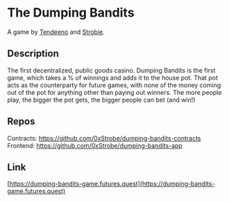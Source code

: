 # The Dumping Bandits

A game by [Tendeeno](https://twitter.com/Tendeeno_) and [Strobie](https://twitter.com/0xstrobe).

## Description

The first decentralized, public goods casino. Dumping Bandits is the first game, which takes a % of winnings and adds it to the house pot. That pot acts as the counterparty for future games, with none of the money coming out of the pot for anything other than paying out winners. The more people play, the bigger the pot gets, the bigger people can bet (and win!)

## Repos

Contracts: https://github.com/0xStrobe/dumping-bandits-contracts <br />
Frontend: https://github.com/0xStrobe/dumping-bandits-app

## Link

[https://dumping-bandits-game.futures.quest](https://dumping-bandits-game.futures.quest)

